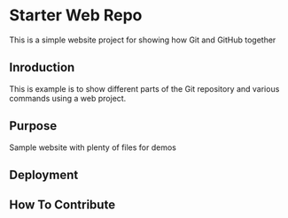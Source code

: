 # Starter Web Repo

This is a simple website project for showing how Git and GitHub together

## Inroduction

This is example is to show different parts of the Git repository and various commands using a web project.

## Purpose

Sample website with plenty of files for demos

## Deployment

## How To Contribute